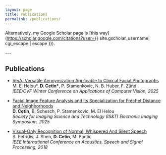 ```yaml
---
layout: page
title: Publications
permalink: /publications/
---
```

Alternatively, my Google Scholar page is [this way](https://scholar.google.com/citations?user={{ site.gscholar_username| cgi_escape | escape }}).

---&nbsp;

## Publications

* [VerA: Versatile Anonymization Applicable to Clinical Facial Photographs](https://arxiv.org/abs/2312.02124)  
M. El Helou\*, **D. Cetin\***, P. Stamenkovic, N. B. Huber, F. Zünd  
_IEEE/CVF Winter Conference on Applications of Computer Vision, 2025_

* [Facial Image Feature Analysis and its Specialization for Fréchet Distance and Neighborhoods](https://arxiv.org/abs/2406.18430)  
**D. Cetin**, B. Schesch, P. Stamenkovic, M. El Helou  
_Society for Imaging Science and Technology (IS&T) Electronic Imaging Symposium, 2025_

* [Visual-Only Recognition of Normal, Whispered And Silent Speech](https://arxiv.org/abs/1802.06399)  
S. Petridis, J. Shen, **D. Cetin**, M. Pantic  
_IEEE International Conference on Acoustics, Speech and Signal Processing, 2018_
<!-- https://ibug.doc.ic.ac.uk/media/uploads/documents/normalwhispersilentdb.pdf -->
<!-- https://ieeexplore.ieee.org/document/8461596 -->

<!-- * **[DTSS '18]** **AlgoTrade: A web-based algorithmic trading and backtesting framework**  
**D. Cetin**, B. Aydemir, E. Aldemir, U. Akunal, C. Seylan and S. Temizer  
_International Conference & Exhibition on Digital Transformation & Smart Systems, October 2018_ -->

